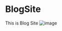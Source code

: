 # BlogSite
This is Blog Site
![image](https://github.com/viveknikate/BlogSite/assets/66075893/d9e42448-8047-44f8-87ab-7cb1df67d357)
